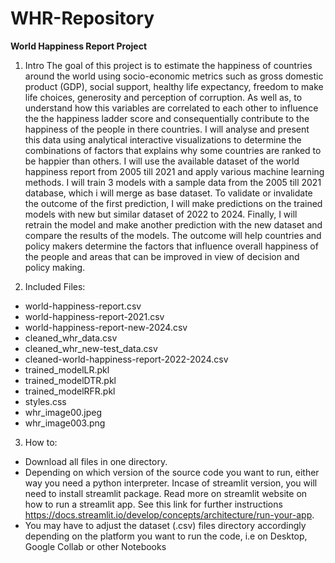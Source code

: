 # WHR-Repository
<B>World Happiness Report Project</B>

1. Intro
The goal of this project is to estimate the happiness of countries around the world using socio-economic metrics such as gross domestic product (GDP), social support, healthy life expectancy, freedom to make life choices, generosity and perception of corruption. As well as, to understand how this variables are correlated to each other to influence the the happiness ladder score and consequentially contribute to the happiness of the people in there countries.
I will analyse and present this data using analytical interactive visualizations to determine the combinations of factors that explains why some countries are ranked to be happier than others. I will use the available dataset of the world happiness report from 2005 till 2021 and apply various machine learning methods. I will train 3 models with a sample data from the 2005 till 2021 database, which i will merge as base dataset. To validate or invalidate the outcome of the first prediction, I will make predictions on the trained models with new but similar dataset of 2022 to 2024. Finally, I will retrain the model and make another prediction with the new dataset and compare the results of the models.
The outcome will help countries and policy makers determine the factors that influence overall happiness of the people and areas that can be improved in view of decision and policy making.

2. Included Files: 
- world-happiness-report.csv
- world-happiness-report-2021.csv
- world-happiness-report-new-2024.csv
- cleaned_whr_data.csv
- cleaned_whr_new-test_data.csv
- cleaned-world-happiness-report-2022-2024.csv
- trained_modelLR.pkl
- trained_modelDTR.pkl
- trained_modelRFR.pkl
- styles.css
-  whr_image00.jpeg
- whr_image003.png

3. How to:
- Download all files in one directory. 
- Depending on which version of the source code you want to run, either way you need a python interpreter. Incase of streamlit version, you will need to install streamlit package. Read more on streamlit website on how to run a streamlit app. See this link for further instructions https://docs.streamlit.io/develop/concepts/architecture/run-your-app.
- You may have to adjust the dataset (.csv) files directory accordingly depending on the platform you want to run the code, i.e on Desktop, Google Collab or other Notebooks
